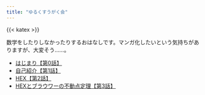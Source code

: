 ```yaml
---
title: "ゆるくすうがく会"
---
```


{{< katex >}}

数学をしたりしなかったりするおはなしです。マンガ化したいという気持ちがありますが、大変そう……。

- [はじまり【第0話】](./0/)
- [自己紹介【第1話】](./1/)
- [HEX【第2話】](./2/)
- [HEXとブラウワーの不動点定理【第3話】](./3/)
